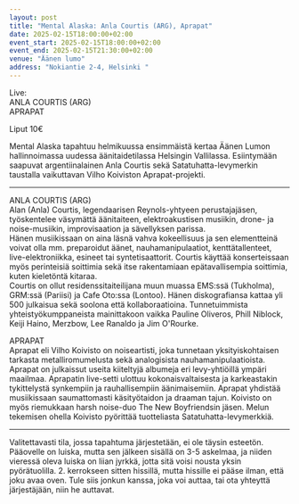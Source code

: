 ```yaml
---
layout: post
title: "Mental Alaska: Anla Courtis (ARG), Aprapat"
date: 2025-02-15T18:00:00+02:00
event_start: 2025-02-15T18:00:00+02:00
event_end: 2025-02-15T21:30:00+02:00
venue: "Äänen lumo"
address: "Nokiantie 2-4, Helsinki "
---
```


Live:  
ANLA COURTIS (ARG)  
APRAPAT  
  
Liput 10€  
  
Mental Alaska tapahtuu helmikuussa ensimmäistä kertaa Äänen Lumon hallinnoimassa uudessa äänitaidetilassa Helsingin Vallilassa. Esiintymään saapuvat argentiinalainen Anla Courtis sekä Satatuhatta-levymerkin taustalla vaikuttavan Vilho Koiviston Aprapat-projekti.  
  
*******************************  
  
ANLA COURTIS (ARG)  
Alan (Anla) Courtis, legendaarisen Reynols-yhtyeen perustajajäsen, työskentelee väsymättä äänitaiteen, elektroakustisen musiikin, drone- ja noise-musiikin, improvisaation ja sävellyksen parissa.  
Hänen musiikissaan on aina läsnä vahva kokeellisuus ja sen elementteinä voivat olla mm. preparoidut äänet, nauhamanipulaatiot, kenttätallenteet, live-elektroniikka, esineet tai syntetisaattorit. Courtis käyttää konserteissaan myös perinteisiä soittimia sekä itse rakentamiaan epätavallisempia soittimia, kuten kieletöntä kitaraa.  
Courtis on ollut residenssitaiteilijana muun muassa EMS:ssä (Tukholma), GRM:ssä (Pariisi) ja Cafe Oto:ssa (Lontoo). Hänen diskografiansa kattaa yli 500 julkaisua sekä soolona että kollaboraatioina. Tunnetuimmista yhteistyökumppaneista mainittakoon vaikka Pauline Oliveros, Phill Niblock, Keiji Haino, Merzbow, Lee Ranaldo ja Jim O'Rourke.  
  
APRAPAT  
Aprapat eli Vilho Koivisto on noiseartisti, joka tunnetaan yksityiskohtaisen tarkasta metalliromumelusta sekä analogisista nauhamanipulaatioista. Aprapat on julkaissut useita kiiteltyjä albumeja eri levy-yhtiöillä ympäri maailmaa. Aprapatin live-setti ulottuu kokonaisvaltaisesta ja karkeastakin tykittelystä synkempiin ja rauhallisempiin äänimaisemiin. Aprapat yhdistää musiikissaan saumattomasti käsityötaidon ja draaman tajun. Koivisto on myös riemukkaan harsh noise-duo The New Boyfriendsin jäsen. Melun tekemisen ohella Koivisto pyörittää tuotteliasta Satatuhatta-levymerkkiä.  
************  
Valitettavasti tila, jossa tapahtuma järjestetään, ei ole täysin esteetön. Pääovelle on luiska, mutta sen jälkeen sisällä on 3-5 askelmaa, ja niiden vieressä oleva luiska on liian jyrkkä, jotta sitä voisi nousta yksin pyörätuolilla. 2. kerrokseen sitten hissillä, mutta hissille ei pääse ilman, että joku avaa oven. Tule siis jonkun kanssa, joka voi auttaa, tai ota yhteyttä järjestäjään, niin he auttavat.
